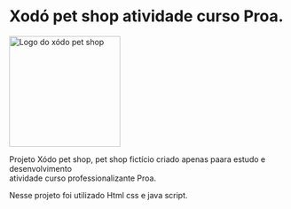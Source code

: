# Xodó pet shop atividade curso Proa. 


 <img src='https://cdn.discordapp.com/attachments/773372240686350356/1007010704227840101/logo.png' width="200px" alt='Logo do xódo pet shop'><br>
 
 <p>Projeto Xódo pet shop, pet shop fictício criado apenas paara estudo e desenvolvimento <br> atividade curso professionalizante Proa.</p>
 
 <p>Nesse projeto foi utilizado Html css e java script.</p>
   
  

